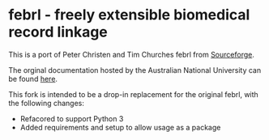 # febrl - freely extensible biomedical record linkage

This is a port of Peter Christen and Tim Churches febrl from [Sourceforge](https://sourceforge.net/projects/febrl).

The orginal documentation hosted by the Australian National University can be found [here](http://users.cecs.anu.edu.au/~Peter.Christen/Febrl/febrl-0.3/febrldoc-0.3/).

This fork is intended to be a drop-in replacement for the original febrl, with the following changes:

* Refacored to support Python 3
* Added requirements and setup to allow usage as a package
